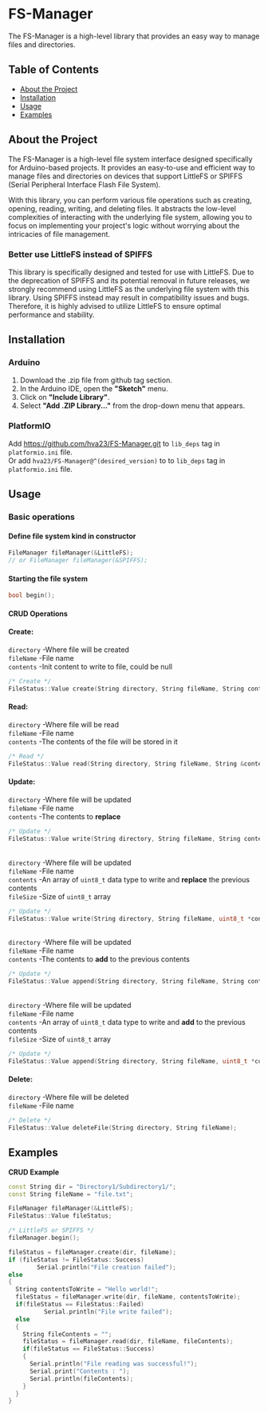# FS-Manager

The FS-Manager is a high-level library that provides an easy way to manage files and directories.

## Table of Contents

- [About the Project](#about-the-project)
- [Installation](#installation)
- [Usage](#usage)
- [Examples](#examples)

## About the Project

The FS-Manager is a high-level file system interface designed specifically for Arduino-based projects. It provides an easy-to-use and efficient way to manage files and directories on devices that support LittleFS or SPIFFS (Serial Peripheral Interface Flash File System).

With this library, you can perform various file operations such as creating, opening, reading, writing, and deleting files. It abstracts the low-level complexities of interacting with the underlying file system, allowing you to focus on implementing your project's logic without worrying about the intricacies of file management.

### Better use LittleFS instead of SPIFFS
This library is specifically designed and tested for use with LittleFS. Due to the deprecation of SPIFFS and its potential removal in future releases, we strongly recommend using LittleFS as the underlying file system with this library.
Using SPIFFS instead may result in compatibility issues and bugs. Therefore, it is highly advised to utilize LittleFS to ensure optimal performance and stability.

## Installation

### Arduino
1. Download the .zip file from github tag section.
2. In the Arduino IDE, open the **"Sketch"** menu.
3. Click on **"Include Library"**.
4. Select **"Add .ZIP Library..."** from the drop-down menu that appears.
### PlatformIO
Add https://github.com/hva23/FS-Manager.git to ```lib_deps``` tag in ```platformio.ini``` file.<br>
Or add ```hva23/FS-Manager@^(desired_version)``` to to ```lib_deps``` tag in ```platformio.ini``` file.<br>

## Usage
### Basic operations
#### Define file system kind in constructor
```c++
FileManager fileManager(&LittleFS);
// or FileManager fileManager(&SPIFFS);
```
#### Starting the file system
```c++
bool begin();
```
#### CRUD Operations
#### Create:
```directory``` -Where file will be created<br>
```fileName``` -File name<br>
```contents``` -Init content to write to file, could be null<br>
```c++
/* Create */
FileStatus::Value create(String directory, String fileName, String contents);
```

#### Read:
```directory``` -Where file will be read<br>
```fileName``` -File name<br>
```contents``` -The contents of the file will be stored in it<br>
```c++
/* Read */
FileStatus::Value read(String directory, String fileName, String &contents);
```

#### Update:
```directory``` -Where file will be updated<br>
```fileName``` -File name<br>
```contents``` -The contents to **replace**<br>
```c++
/* Update */
FileStatus::Value write(String directory, String fileName, String contents);
```

<br>```directory``` -Where file will be updated<br>
```fileName``` -File name<br>
```contents``` -An array of ```uint8_t``` data type to write and **replace** the previous contents<br>
```fileSize``` -Size of ```uint8_t``` array<br>
```c++
/* Update */
FileStatus::Value write(String directory, String fileName, uint8_t *contents, size_t fileSize);
```

<br>```directory``` -Where file will be updated<br>
```fileName``` -File name<br>
```contents``` -The contents to **add** to the previous contents<br>
```c++
/* Update */
FileStatus::Value append(String directory, String fileName, String contents);
```

<br>```directory``` -Where file will be updated<br>
```fileName``` -File name<br>
```contents``` -An array of ```uint8_t``` data type to write and **add** to the previous contents<br>
```fileSize``` -Size of ```uint8_t``` array<br>
```c++
/* Update */
FileStatus::Value append(String directory, String fileName, uint8_t *contents, size_t fileSize);
```

#### Delete:
```directory``` -Where file will be deleted<br>
```fileName``` -File name<br>
```c++
/* Delete */
FileStatus::Value deleteFile(String directory, String fileName);
```

## Examples
**CRUD Example**
```c++
const String dir = "Directory1/Subdirectory1/";
const String fileName = "file.txt";

FileManager fileManager(&LittleFS);
FileStatus::Value fileStatus;

/* LittleFS or SPIFFS */
fileManager.begin();

fileStatus = fileManager.create(dir, fileName);
if (fileStatus != FileStatus::Success)
        Serial.println("File creation failed");
else
{
  String contentsToWrite = "Hello world!";
  fileStatus = fileManager.write(dir, fileName, contentsToWrite);
  if(fileStatus == FileStatus::Failed)
          Serial.println("File write failed");
  else
  {
    String fileContents = "";
    fileStatus = fileManager.read(dir, fileName, fileContents);
    if(fileStatus == FileStatus::Success)
    {
      Serial.println("File reading was successful!");
      Serial.print("Contents : ");
      Serial.println(fileContents);
    }
  }
}
```
